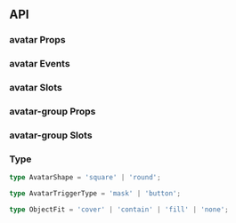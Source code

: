 ## API

### avatar Props

<field-table :data="avatarProps"/>

### avatar Events

<field-table :data="avatarEvents" type="emits" />

### avatar Slots

<field-table :data="avatarSlots" type="slots"/>

### avatar-group Props

<field-table :data="avatarGroupProps" />

### avatar-group Slots

<field-table :data="avatarGroupSlots" type="slots"/>

### Type

```typescript
type AvatarShape = 'square' | 'round';

type AvatarTriggerType = 'mask' | 'button';

type ObjectFit = 'cover' | 'contain' | 'fill' | 'none';
```

<script setup>
import { ref } from 'vue';

const avatarProps = ref([
  {
    name: 'shape',
    desc: '头像的形状，有圆形(circle)和正方形(square)两种',
    type: 'AvatarShape',
    value: "'circle'",
  },
  {
    name: 'image-url',
    desc: '自定义头像图片地址，如果传入该属性，会默认渲染img标签',
    type: 'string',
    value: '-',
  },
  {
    name: 'size',
    desc: '头像的尺寸大小，单位是 px。未填写时使用样式中的大小 40px',
    type: 'number',
    value: '-',
  },
  {
    name: 'auto-fix-font-size',
    desc: '是否自动根据头像尺寸调整字体大小',
    type: 'boolean',
    value: 'true',
  },
  {
    name: 'trigger-type',
    desc: '可点击的头像交互类型',
    type: 'AvatarTriggerType',
    value: "'button'",
  },
  {
    name: 'trigger-icon-style',
    desc: '交互图标的样式',
    type: 'CSSProperties',
    value: '-',
  },
  {
    name: 'object-fit',
    desc: '图片在容器内的的适应类型',
    type: 'ObjectFit',
    value: '-',
  },
]);

const avatarEvents = ref([
  {
    name: 'click',
    desc: '点击回调',
    type: '(ev: MouseEvent)',
    value: '-',
  },
  {
    name: 'error',
    desc: '图片加载错误',
    type: '-',
    value: '-',
  },
  {
    name: 'load',
    desc: '图片加载成功',
    type: '-',
    value: '-',
  },
]);

const avatarSlots = ref([
  {
    name: 'default',
    desc: '内容',
    type: '-',
    value: '-',
  },
  {
    name: 'trigger-icon',
    desc: '可点击的头像交互图标',
    type: '-',
    value: '-',
  },
]);

const avatarGroupProps = ref([
  {
    name: 'shape',
    desc: '头像的形状，有圆形(circle)和正方形(square)两种',
    type: 'AvatarShape',
    value: "'circle'",
  },
  {
    name: 'size',
    desc: '头像的尺寸大小，单位是 px',
    type: 'number',
    value: '-',
  },
  {
    name: 'auto-fix-font-size',
    desc: '是否自动根据头像尺寸调整字体大小',
    type: 'boolean',
    value: 'true',
  },
  {
    name: 'max-count',
    desc: '头像组最多显示的头像数量，多余头像将以 +x 的形式展示。',
    type: 'number',
    value: '0',
  },
  {
    name: 'z-index-ascend',
    desc: '头像组内的头像 z-index 递增，默认是递减。',
    type: 'boolean',
    value: 'false',
  },
  {
    name: 'max-style',
    desc: '多余头像样式。',
    type: 'CSSProperties',
    value: '-',
  },
  {
    name: 'max-popover-trigger-props',
    desc: '多余头像气泡的 TriggerProps',
    type: 'TriggerProps',
    value: '-',
  },
]);

const avatarGroupSlots = ref([
  {
    name: 'default',
    desc: '内容',
    type: '-',
    value: '-',
  },
]);
</script>
